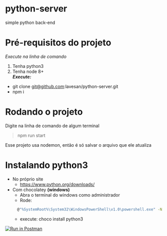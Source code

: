 # python-server
simple python back-end

# Pré-requisitos do projeto
*Execute na linha de comando*
1. Tenha python3
2. Tenha node 8+<br />
***Execute:***
* git clone git@github.com:lavesan/python-server.git
* npm i

# Rodando o projeto
Digite na linha de comando de algum terminal
> npm run start

Esse projeto usa nodemon, então é só salvar o arquivo que ele atualiza
# Instalando python3
* No próprio site
  * https://www.python.org/downloads/
* Com chocolatey **(windows)**
  * Abra o terminal do windows como administrador
  * Rode:
  ```bash
    @"%SystemRoot%\System32\WindowsPowerShell\v1.0\powershell.exe" -NoProfile -InputFormat None -ExecutionPolicy Bypass -Command "iex ((New-Object System.Net.WebClient).DownloadString('https://chocolatey.org/install.ps1'))" && SET "PATH=%PATH%;%ALLUSERSPROFILE%\chocolatey\bin"
    ```
  * execute: choco install python3
  
[![Run in Postman](https://run.pstmn.io/button.svg)](https://app.getpostman.com/run-collection/a8d8a26ae803746c475a)
